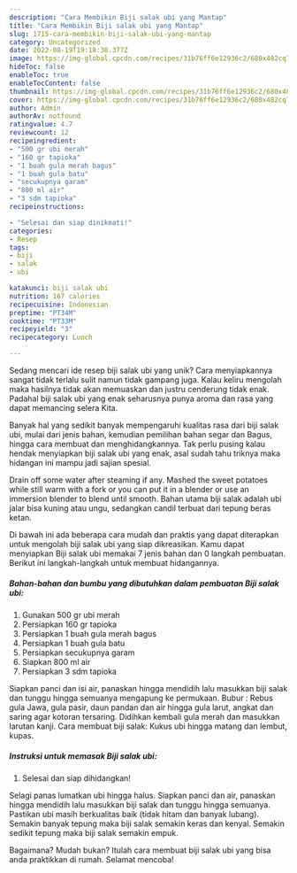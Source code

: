 ```yaml
---
description: "Cara Membikin Biji salak ubi yang Mantap"
title: "Cara Membikin Biji salak ubi yang Mantap"
slug: 1715-cara-membikin-biji-salak-ubi-yang-mantap
category: Uncategorized
date: 2022-08-19T19:18:38.377Z
image: https://img-global.cpcdn.com/recipes/31b76ff6e12936c2/680x482cq70/biji-salak-ubi-foto-resep-utama.jpg
hideToc: false
enableToc: true
enableTocContent: false
thumbnail: https://img-global.cpcdn.com/recipes/31b76ff6e12936c2/680x482cq70/biji-salak-ubi-foto-resep-utama.jpg
cover: https://img-global.cpcdn.com/recipes/31b76ff6e12936c2/680x482cq70/biji-salak-ubi-foto-resep-utama.jpg
author: Admin
authorAv: notfound
ratingvalue: 4.7
reviewcount: 12
recipeingredient:
- "500 gr ubi merah"
- "160 gr tapioka"
- "1 buah gula merah bagus"
- "1 buah gula batu"
- "secukupnya garam"
- "800 ml air"
- "3 sdm tapioka"
recipeinstructions:

- "Selesai dan siap dinikmati!"
categories:
- Resep
tags:
- biji
- salak
- ubi

katakunci: biji salak ubi 
nutrition: 167 calories
recipecuisine: Indonesian
preptime: "PT34M"
cooktime: "PT33M"
recipeyield: "3"
recipecategory: Lunch

---
```





Sedang mencari ide resep biji salak ubi yang unik? Cara menyiapkannya sangat tidak terlalu sulit namun tidak gampang juga. Kalau keliru mengolah maka hasilnya tidak akan memuaskan dan justru cenderung tidak enak. Padahal biji salak ubi yang enak seharusnya punya aroma dan rasa yang dapat memancing selera Kita.





Banyak hal yang sedikit banyak mempengaruhi kualitas rasa dari biji salak ubi, mulai dari jenis bahan, kemudian pemilihan bahan segar dan Bagus, hingga cara membuat dan menghidangkannya. Tak perlu pusing kalau hendak menyiapkan biji salak ubi yang enak,      asal sudah tahu triknya maka hidangan ini mampu jadi sajian spesial.














Drain off some water after steaming if any. Mashed the sweet potatoes while still warm with a fork or you can put it in a blender or use an immersion blender to blend until smooth. Bahan utama biji salak adalah ubi jalar bisa kuning atau ungu, sedangkan candil terbuat dari tepung beras ketan.






Di bawah ini ada beberapa cara mudah dan praktis yang dapat diterapkan untuk mengolah biji salak ubi yang siap dikreasikan. Kamu dapat menyiapkan Biji salak ubi memakai 7 jenis bahan dan 0 langkah pembuatan. Berikut ini langkah-langkah untuk membuat hidangannya.

<!--inarticleads1-->

##### Bahan-bahan dan bumbu yang dibutuhkan dalam pembuatan Biji salak ubi:

1. Gunakan 500 gr ubi merah
1. Persiapkan 160 gr tapioka
1. Persiapkan 1 buah gula merah bagus
1. Persiapkan 1 buah gula batu
1. Persiapkan secukupnya garam
1. Siapkan 800 ml air
1. Persiapkan 3 sdm tapioka


Siapkan panci dan isi air, panaskan hingga mendidih lalu masukkan biji salak dan tunggu hingga semuanya mengapung ke permukaan. Bubur : Rebus gula Jawa, gula pasir, daun pandan dan air hingga gula larut, angkat dan saring agar kotoran tersaring. Didihkan kembali gula merah dan masukkan larutan kanji. Cara membuat biji salak: Kukus ubi hingga matang dan lembut, kupas. 

<!--inarticleads2-->

##### Instruksi untuk memasak Biji salak ubi:


1. Selesai dan siap dihidangkan!

Selagi panas lumatkan ubi hingga halus. Siapkan panci dan air, panaskan hingga mendidih lalu masukkan biji salak dan tunggu hingga semuanya. Pastikan ubi masih berkualitas baik (tidak hitam dan banyak lubang). Semakin banyak tepung maka biji salak semakin keras dan kenyal. Semakin sedikit tepung maka biji salak semakin empuk. 

Bagaimana? Mudah bukan? Itulah cara membuat biji salak ubi yang bisa anda praktikkan di rumah. Selamat mencoba!
